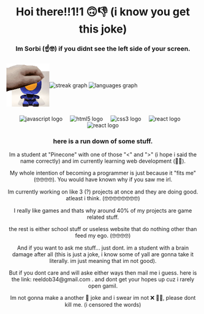 <h1 align="center">Hoi there!!1!1 🙃👎 (i know you get this joke)</h1>

<h3 align="center">Im Sorbi (☝️🤓) if you didnt see the left side of your screen.</h3>

###
<!-- <div style="width: 100%; display: flex; justify-content: center; align-items: center">
</div> -->

<div style="width: 100%; display: flex; align-items: center" align="center">
  <img src="./ULTRAPET.gif"/>
  <div align="center">
    <img src="https://streak-stats.demolab.com?user=sorbTheGoobert&locale=en&mode=daily&theme=gruvbox&hide_border=false&border_radius=5" height="150" alt="streak graph"  />
    <img src="https://github-readme-stats.vercel.app/api/top-langs?username=sorbTheGoobert&locale=en&hide_title=false&layout=compact&card_width=320&langs_count=6&theme=gruvbox&hide_border=false&custom_title=ignore%20C%20and%20Cpp" height="150" alt="languages graph"  />
  </div>
</div>

###

<div align="center">
  <img src="https://cdn.jsdelivr.net/gh/devicons/devicon/icons/javascript/javascript-original.svg" height="30" alt="javascript logo"  />
  <img width="12" />
  <img src="https://cdn.jsdelivr.net/gh/devicons/devicon/icons/html5/html5-original.svg" height="30" alt="html5 logo"  />
  <img width="12" />
  <img src="https://cdn.jsdelivr.net/gh/devicons/devicon/icons/css3/css3-original.svg" height="30" alt="css3 logo"  />
  <img width="12" />
  <img src="https://cdn.jsdelivr.net/gh/devicons/devicon/icons/react/react-original.svg" height="30" alt="react logo"  />
  <img width="12" />
  <img src="https://cdn.jsdelivr.net/gh/devicons/devicon/icons/python/python-original.svg" height="30" alt="react logo"  />
</div>

###

<div>
  <h3 align="center">here is a run down of some stuff.</h3>
  <p align="center">Im a student at "Pinecone" with one of those "<" and ">" (i hope i said the name correctly) and im currently learning web development (🤡🤓).</p>
  <p align="center">My whole intention of becoming a programmer is just because it "fits me" (🤓🤓🤓🤓). You would have known why if you saw me irl.</p>
  <p align="center">Im currently working on like 3 (?) projects at once and they are doing good. atleast i think. (🤓🤓🤓🤓🤓🤓🤓🤓)</p>
  <p align="center">I really like games and thats why around 40% of my projects are game related stuff.</p>
  <p align="center">the rest is either school stuff or useless website that do nothing other than feed my ego. (🤓🤓🤓🤓)</p>
  <p align="center">And if you want to ask me stuff... just dont. im a student with a brain damage after all (this is just a joke, i know some of yall are gonna take it literally. im just meaning that im not good).</p>
  <p align="center">But if you dont care and will aske either ways then mail me i guess. here is the link: reeldob34@gmail.com . and dont get your hopes up cuz i rarely open gamil.</p>
  <p align="center">Im not gonna make a another 🚁 joke and i swear im not ❌ 🏳️‍🌈, please dont kill me. (i censored the words)</p>
</div>

###
